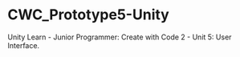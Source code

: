 # CWC_Prototype5-Unity
Unity Learn - Junior Programmer: Create with Code 2 - Unit 5: User Interface.

